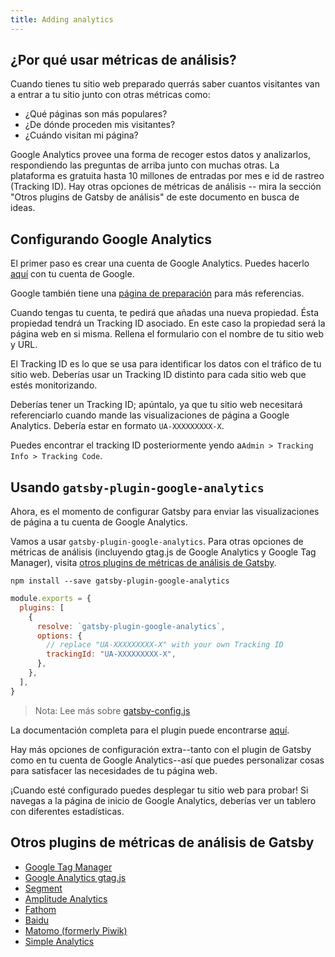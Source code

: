 ```yaml
---
title: Adding analytics
---
```


## ¿Por qué usar métricas de análisis?

Cuando tienes tu sitio web preparado querrás saber cuantos visitantes van a entrar a tu sitio junto con otras métricas como:

- ¿Qué páginas son más populares?
- ¿De dónde proceden mis visitantes?
- ¿Cuándo visitan mi página?

Google Analytics provee una forma de recoger estos datos y analizarlos, respondiendo las preguntas de arriba junto con muchas otras. La plataforma es gratuita hasta 10 millones de entradas por mes e id de rastreo (Tracking ID). Hay otras opciones de métricas de análisis -- mira la sección "Otros plugins de Gatsby de análisis" de este documento en busca de ideas.

## Configurando Google Analytics

El primer paso es crear una cuenta de Google Analytics. Puedes hacerlo [aquí](https://analytics.google.com/) con tu cuenta de Google.

Google también tiene una [página de preparación](https://support.google.com/analytics/answer/1008015?hl=en) para más referencias.

Cuando tengas tu cuenta, te pedirá que añadas una nueva propiedad. Ésta propiedad tendrá un Tracking ID asociado. En este caso la propiedad será la página web en si misma. Rellena el formulario con el nombre de tu sitio web y URL.

El Tracking ID  es lo que se usa para identificar los datos con el tráfico de tu sitio web. Deberías usar un Tracking ID distinto para cada sitio web que estés monitorizando.

Deberías tener un Tracking ID; apúntalo, ya que tu sitio web necesitará referenciarlo cuando mande las visualizaciones de página a Google Analytics. Debería estar en formato `UA-XXXXXXXXX-X`.

Puedes encontrar el tracking ID posteriormente yendo a`Admin > Tracking Info > Tracking Code`.

## Usando `gatsby-plugin-google-analytics`

Ahora, es el momento de configurar Gatsby para enviar las visualizaciones de página a tu cuenta de Google Analytics.

Vamos a usar `gatsby-plugin-google-analytics`. Para otras opciones de métricas de análisis (incluyendo gtag.js de Google Analytics y Google Tag Manager), visita [otros plugins de métricas de análisis de Gatsby](#other-gatsby-analytics-plugins).

```shell
npm install --save gatsby-plugin-google-analytics
```

```js:title=gatsby-config.js
module.exports = {
  plugins: [
    {
      resolve: `gatsby-plugin-google-analytics`,
      options: {
        // replace "UA-XXXXXXXXX-X" with your own Tracking ID
        trackingId: "UA-XXXXXXXXX-X",
      },
    },
  ],
}
```

> Nota: Lee más sobre [gatsby-config.js](/docs/gatsby-config/)

La documentación completa para el plugin puede encontrarse [aquí](/packages/gatsby-plugin-google-analytics/).

Hay más opciones de configuración extra--tanto con el plugin de Gatsby como en tu cuenta de Google Analytics--así que puedes personalizar cosas para satisfacer las necesidades de tu página web.

¡Cuando esté configurado puedes desplegar tu sitio web para probar! Si navegas a la página de inicio de Google Analytics, deberías ver un tablero con diferentes estadísticas.

## Otros plugins de métricas de análisis de Gatsby

- [Google Tag Manager](/packages/gatsby-plugin-google-tagmanager/)
- [Google Analytics gtag.js](/packages/gatsby-plugin-gtag/)
- [Segment](/packages/gatsby-plugin-segment-js)
- [Amplitude Analytics](/packages/gatsby-plugin-amplitude-analytics)
- [Fathom](/packages/gatsby-plugin-fathom/)
- [Baidu](/packages/gatsby-plugin-baidu-analytics/)
- [Matomo (formerly Piwik)](/packages/gatsby-plugin-matomo/)
- [Simple Analytics](/packages/gatsby-plugin-simple-analytics)
